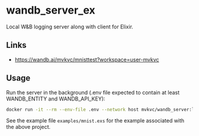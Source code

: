 # wandb_server_ex

Local W&B logging server along with client for Elixir.

## Links

- https://wandb.ai/mvkvc/mnisttest?workspace=user-mvkvc

## Usage

Run the server in the background (.env file expected to contain at least WANDB_ENTITY and WANDB_API_KEY):

```bash
docker run -it --rm --env-file .env --network host mvkvc/wandb_server:latest
```

See the example file `examples/mnist.exs` for the example associated with the above project.
